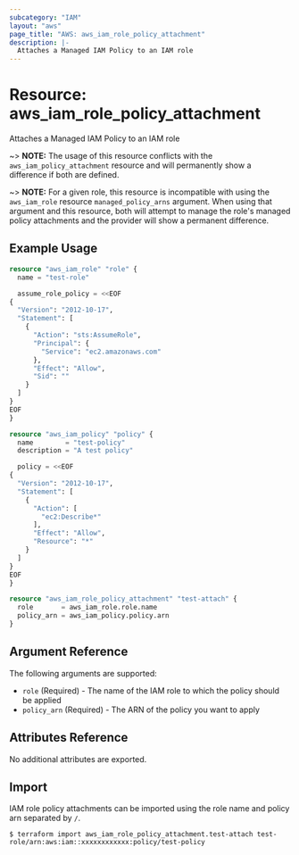 ```yaml
---
subcategory: "IAM"
layout: "aws"
page_title: "AWS: aws_iam_role_policy_attachment"
description: |-
  Attaches a Managed IAM Policy to an IAM role
---
```


# Resource: aws_iam_role_policy_attachment

Attaches a Managed IAM Policy to an IAM role

~> **NOTE:** The usage of this resource conflicts with the `aws_iam_policy_attachment` resource and will permanently show a difference if both are defined.

~> **NOTE:** For a given role, this resource is incompatible with using the `aws_iam_role` resource `managed_policy_arns` argument. When using that argument and this resource, both will attempt to manage the role's managed policy attachments and the provider will show a permanent difference.

## Example Usage

```terraform
resource "aws_iam_role" "role" {
  name = "test-role"

  assume_role_policy = <<EOF
{
  "Version": "2012-10-17",
  "Statement": [
    {
      "Action": "sts:AssumeRole",
      "Principal": {
        "Service": "ec2.amazonaws.com"
      },
      "Effect": "Allow",
      "Sid": ""
    }
  ]
}
EOF
}

resource "aws_iam_policy" "policy" {
  name        = "test-policy"
  description = "A test policy"

  policy = <<EOF
{
  "Version": "2012-10-17",
  "Statement": [
    {
      "Action": [
        "ec2:Describe*"
      ],
      "Effect": "Allow",
      "Resource": "*"
    }
  ]
}
EOF
}

resource "aws_iam_role_policy_attachment" "test-attach" {
  role       = aws_iam_role.role.name
  policy_arn = aws_iam_policy.policy.arn
}
```

## Argument Reference

The following arguments are supported:

* `role`  (Required) - The name of the IAM role to which the policy should be applied
* `policy_arn` (Required) - The ARN of the policy you want to apply

## Attributes Reference

No additional attributes are exported.

## Import

IAM role policy attachments can be imported using the role name and policy arn separated by `/`.

```
$ terraform import aws_iam_role_policy_attachment.test-attach test-role/arn:aws:iam::xxxxxxxxxxxx:policy/test-policy
```
